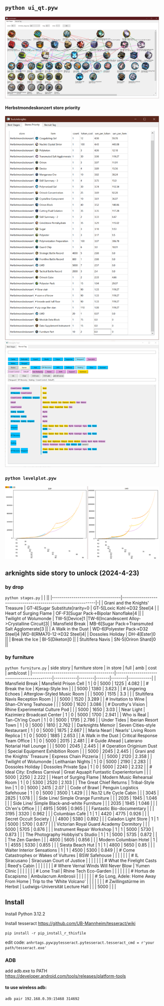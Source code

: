 
## ```python ui_qt.pyw```
![screenshot](screenshot/farm.png)
#### Herbstmondeskonzert store priority
![screenshot](screenshot/event_store_priority.png)
![screenshot](screenshot/tag.png)

### ```python levelplot.pyw```
![screenshot](screenshot/levelplot.png)
## arknights side story to unlock (2024-4-23)
### by drop 
```python stages.py```
|                                   |                                                                ||
|-----------------------------------|----------------------------------------------------------------|-|
| Grani and the Knights' Treasure | GT-4[Sugar Substitute]rarity=0            | GT-5[Loxic Kohl->D32 Steel]4 |
| Heart of Surging Flame          | OF-F3[Sugar Pack->Bipolar Nanoflake]4                        ||
| Twilight of Wolumonde           | TW-5[Device]1      |TW-6[Incandescent Alloy->Crystalline Circuit]3|
| Mansfield Break                 | MB-6[Sugar Pack->Transmuted Salt Agglomerate]3               ||
| A Walk in the Dust              | WD-6[Polyester Pack->D32 Steel]4       |WD-8[RMA70-12->D32 Steel]4|
| Dossoles Holiday                | DH-4[Ester]0                                                 ||
| Break the Ice                   | BI-5[Diketon]0                                               ||
| Stultifera Navis                | SN-5[Oriron Shard]0                                          ||

### by furniture
```python furniture.py```
| side story                               | furniture store                             | in store   | full   | amb   | cost   | amb/cost   |
|------------------------------------------|---------------------------------------------|------------|--------|-------|--------|------------|
| Mansfield Break                          | Mansfield Prison Cell                       | 1          | 0      | 5000  | 1225   | 4.082      |
| # Break the Ice                          | Kjerag-Style Inn                            |            |        | 5000  | 1380   | 3.623      |
| # Lingering Echoes                       | Afterglow-Styled Music Room                 |            |        | 5000  | 1515   | 3.3        |
|                                          | Stultifera Navis Reception Room             |            |        | 5000  | 1520   | 3.289      |
| # Invitation to Wine                     | Shan-Ch'eng Teahouse                        |            |        | 5000  | 1620   | 3.086      |
| # Dorothy's Vision                       | Rhine Experimental Culture Pod              |            |        | 5000  | 1650   | 3.03       |
| Near Light                               | Kazimierz Broadcast Center                  | 1          | 0      | 5000  | 1700   | 2.941      |
| Who is Real                              | Tan-Ch'ing Court                            | 1          | 0      | 5000  | 1795   | 2.786      |
| Under Tides                              | Iberian Resort Town                         | 1          | 0      | 5000  | 1810   | 2.762      |
| Darknights Memoir                        | Seven Cities-style Restaurant               | 1          | 0      | 5000  | 1875   | 2.667      |
| Maria Nearl                              | Nearls' Living Room Replica                 | 1          | 0      | 5000  | 1885   | 2.653      |
| A Walk in the Dust                       | Critical Response Team Office               | 1          | 0      | 5000  | 2015   | 2.481      |
| # Guide Ahead                            | Laterano Notarial Hall Lounge               |            |        | 5000  | 2045   | 2.445      |
| # Operation Originium Dust               | Special Equipment Exhibition Room           |            |        | 5000  | 2045   | 2.445      |
| Grani and the Knights' Treasure          | Express Chain Pizzeria                      |            |        | 5000  | 2120   | 2.358      |
| Twilight of Wolumonde                    | Leithanian Nights                           | 1          | 0      | 5000  | 2190   | 2.283      |
| Dossoles Holiday                         | Dossoles Private Spa                        | 1          | 0      | 5000  | 2240   | 2.232      |
| # Ideal City: Endless Carnival           | Great Aquapit Funtastic Experientorium      |            |        | 5000  | 2250   | 2.222      |
| Heart of Surging Flame                   | Modern Music Rehearsal Room                 | 1          | 0      | 5300  | 2520   | 2.103      |
| The Great Chief Returns                  | Tribal-Style Inn                            | 1          | 0      | 5000  | 2415   | 2.07       |
| Code of Brawl                            | Penguin Logistics Safehouse                 | 1          | 0      | 5000  | 3500   | 1.429      |
|                                          | No.12 Life Cycle Cabin                      |            |        | 3045  | 2825   | 1.078      |
|                                          | Side Line/ Simple Orange Furniture          |            |        | 2035  | 1945   | 1.046      |
|                                          | Side Line/ Simple Black-and-white Furniture |            |        | 2035  | 1945   | 1.046      |
|                                          | Ch'en's Office                              |            |        | 4915  | 5095   | 0.965      |
|                                          | Fantastic Bio-documentary                   |            |        | 3195  | 3320   | 0.962      |
|                                          | Columbian Café                              | 1          | 1      | 4420  | 4775   | 0.926      |
|                                          | Secret Occult Society                       |            |        | 4800  | 5380   | 0.892      |
|                                          | Caladon Light Store                         | 1          | 1      | 5000  | 5700   | 0.877      |
|                                          | Victorian Royal Guard Academy Dormitory     |            |        | 5000  | 5705   | 0.876      |
|                                          | Instrument Repair Workshop                  | 1          | 1      | 5000  | 5730   | 0.873      |
|                                          | The Photography Hobbyist's Studio           | 1          | 1      | 5000  | 5735   | 0.872      |
|                                          | The Zen Garden                              |            |        | 4800  | 5605   | 0.856      |
|                                          | Modern Columbian Hotel                      | 1          | 1      | 4555  | 5330   | 0.855      |
|                                          | Siesta Beach Hut                            | 1          | 1      | 4800  | 5650   | 0.85       |
|                                          | Walter Interior Sensations                  | 1          | 1      | 4500  | 5300   | 0.849      |
| # Come Catastrophes or Wakes of Vultures | BSW Safehouse                               |            |        |       |        |            |
| # IL Siracusano                          | Siracusan Court of Justice                  |            |        |       |        |            |
| # What the Firelight Casts               | Reed's Cabin                                |            |        |       |        |            |
| # Where Vernal Winds Will Never Blow     | Yumen Clinic                                |            |        |       |        |            |
| # Lone Trail                             | Rhine Tech Eco-Garden                       |            |        |       |        |            |
| # Hortus de Escapismo                    | Ambulacrum Ambrosii                         |            |        |       |        |            |
| # So Long, Adele: Home Away From Home    | Trip to the 'White Volcano'                 |            |        |       |        |            |
| # Zwillingstürme im Herbst               | Ludwigs-Universität Lecture Hall            |            |        | 5000  |        |            |

## Install
Install Python 3.12.2

Install tesseract https://github.com/UB-Mannheim/tesseract/wiki

```pip install -r pip_install_r_thisfile```

edit code:   ```anhrtags.pyw```:```pytesseract.pytesseract.tesseract_cmd = r'your path/tesseract.exe'```


### ADB
  add adb.exe to PATH https://developer.android.com/tools/releases/platform-tools
#### to use wireless adb:
  ```adb pair 192.168.0.39:15468 314692```
  

